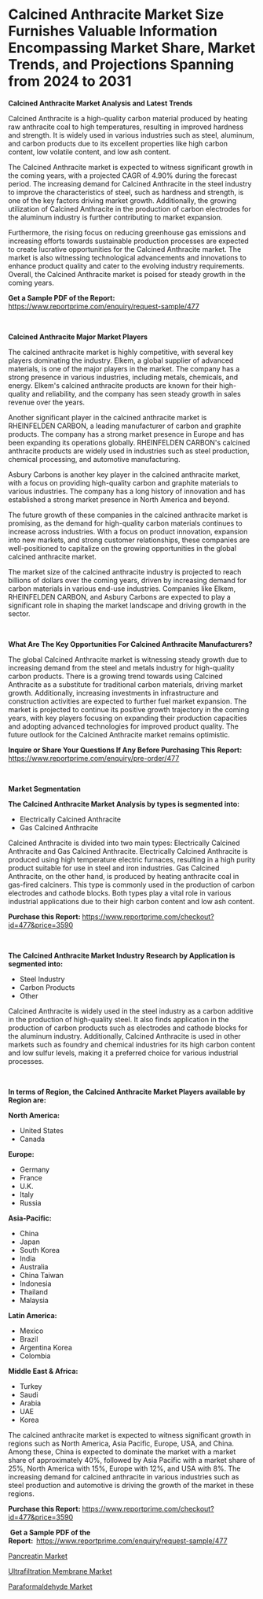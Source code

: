 <p><h1>Calcined Anthracite Market Size Furnishes Valuable Information Encompassing Market Share, Market Trends, and Projections Spanning from 2024 to 2031</h1></p><p><strong>Calcined Anthracite Market Analysis and Latest Trends</strong></p>
<p><p>Calcined Anthracite is a high-quality carbon material produced by heating raw anthracite coal to high temperatures, resulting in improved hardness and strength. It is widely used in various industries such as steel, aluminum, and carbon products due to its excellent properties like high carbon content, low volatile content, and low ash content.</p><p>The Calcined Anthracite market is expected to witness significant growth in the coming years, with a projected CAGR of 4.90% during the forecast period. The increasing demand for Calcined Anthracite in the steel industry to improve the characteristics of steel, such as hardness and strength, is one of the key factors driving market growth. Additionally, the growing utilization of Calcined Anthracite in the production of carbon electrodes for the aluminum industry is further contributing to market expansion.</p><p>Furthermore, the rising focus on reducing greenhouse gas emissions and increasing efforts towards sustainable production processes are expected to create lucrative opportunities for the Calcined Anthracite market. The market is also witnessing technological advancements and innovations to enhance product quality and cater to the evolving industry requirements. Overall, the Calcined Anthracite market is poised for steady growth in the coming years.</p></p>
<p><strong>Get a Sample PDF of the Report:&nbsp;</strong> <a href="https://www.reportprime.com/enquiry/request-sample/477">https://www.reportprime.com/enquiry/request-sample/477</a></p>
<p>&nbsp;</p>
<p><strong>Calcined Anthracite Major Market Players</strong></p>
<p><p>The calcined anthracite market is highly competitive, with several key players dominating the industry. Elkem, a global supplier of advanced materials, is one of the major players in the market. The company has a strong presence in various industries, including metals, chemicals, and energy. Elkem's calcined anthracite products are known for their high-quality and reliability, and the company has seen steady growth in sales revenue over the years.</p><p>Another significant player in the calcined anthracite market is RHEINFELDEN CARBON, a leading manufacturer of carbon and graphite products. The company has a strong market presence in Europe and has been expanding its operations globally. RHEINFELDEN CARBON's calcined anthracite products are widely used in industries such as steel production, chemical processing, and automotive manufacturing.</p><p>Asbury Carbons is another key player in the calcined anthracite market, with a focus on providing high-quality carbon and graphite materials to various industries. The company has a long history of innovation and has established a strong market presence in North America and beyond.</p><p>The future growth of these companies in the calcined anthracite market is promising, as the demand for high-quality carbon materials continues to increase across industries. With a focus on product innovation, expansion into new markets, and strong customer relationships, these companies are well-positioned to capitalize on the growing opportunities in the global calcined anthracite market.</p><p>The market size of the calcined anthracite industry is projected to reach billions of dollars over the coming years, driven by increasing demand for carbon materials in various end-use industries. Companies like Elkem, RHEINFELDEN CARBON, and Asbury Carbons are expected to play a significant role in shaping the market landscape and driving growth in the sector.</p></p>
<p>&nbsp;</p>
<p><strong>What Are The Key Opportunities For Calcined Anthracite Manufacturers?</strong></p>
<p><p>The global Calcined Anthracite market is witnessing steady growth due to increasing demand from the steel and metals industry for high-quality carbon products. There is a growing trend towards using Calcined Anthracite as a substitute for traditional carbon materials, driving market growth. Additionally, increasing investments in infrastructure and construction activities are expected to further fuel market expansion. The market is projected to continue its positive growth trajectory in the coming years, with key players focusing on expanding their production capacities and adopting advanced technologies for improved product quality. The future outlook for the Calcined Anthracite market remains optimistic.</p></p>
<p><strong>Inquire or Share Your Questions If Any Before Purchasing This Report:</strong> <a href="https://www.reportprime.com/enquiry/pre-order/477">https://www.reportprime.com/enquiry/pre-order/477</a></p>
<p>&nbsp;</p>
<p><strong>Market Segmentation</strong></p>
<p><strong>The Calcined Anthracite Market Analysis by types is segmented into:</strong></p>
<p><ul><li>Electrically Calcined Anthracite</li><li>Gas Calcined Anthracite</li></ul></p>
<p><p>Calcined Anthracite is divided into two main types: Electrically Calcined Anthracite and Gas Calcined Anthracite. Electrically Calcined Anthracite is produced using high temperature electric furnaces, resulting in a high purity product suitable for use in steel and iron industries. Gas Calcined Anthracite, on the other hand, is produced by heating anthracite coal in gas-fired calciners. This type is commonly used in the production of carbon electrodes and cathode blocks. Both types play a vital role in various industrial applications due to their high carbon content and low ash content.</p></p>
<p><strong>Purchase this Report:&nbsp;</strong><a href="https://www.reportprime.com/checkout?id=477&price=3590">https://www.reportprime.com/checkout?id=477&price=3590</a></p>
<p>&nbsp;</p>
<p><strong>The Calcined Anthracite Market Industry Research by Application is segmented into:</strong></p>
<p><ul><li>Steel Industry</li><li>Carbon Products</li><li>Other</li></ul></p>
<p><p>Calcined Anthracite is widely used in the steel industry as a carbon additive in the production of high-quality steel. It also finds application in the production of carbon products such as electrodes and cathode blocks for the aluminum industry. Additionally, Calcined Anthracite is used in other markets such as foundry and chemical industries for its high carbon content and low sulfur levels, making it a preferred choice for various industrial processes.</p></p>
<p>&nbsp;</p>
<p><strong>In terms of Region, the Calcined Anthracite Market Players available by Region are:</strong></p>
<p>
    <p> <strong> North America: </strong>
        <ul>
            <li>United States</li>
            <li>Canada</li>
        </ul>
        </p> 
    <p> <strong> Europe: </strong>
        <ul>
            <li>Germany</li>
            <li>France</li>
            <li>U.K.</li>
            <li>Italy</li>
            <li>Russia</li>
        </ul>
        </p> 
    <p> <strong> Asia-Pacific: </strong>
        <ul>
            <li>China</li>
            <li>Japan</li>
            <li>South Korea</li>
            <li>India</li>
            <li>Australia</li>
            <li>China Taiwan</li>
            <li>Indonesia</li>
            <li>Thailand</li>
            <li>Malaysia</li>
        </ul>
        </p> 
    <p> <strong> Latin America: </strong>
        <ul>
            <li>Mexico</li>
            <li>Brazil</li>
            <li>Argentina Korea</li>
            <li>Colombia</li>
        </ul>
        </p> 
    <p> <strong> Middle East & Africa: </strong>
        <ul>
            <li>Turkey</li>
            <li>Saudi</li>
            <li>Arabia</li>
            <li>UAE</li>
            <li>Korea</li>
        </ul>
    </p>
    </p>
<p><p>The calcined anthracite market is expected to witness significant growth in regions such as North America, Asia Pacific, Europe, USA, and China. Among these, China is expected to dominate the market with a market share of approximately 40%, followed by Asia Pacific with a market share of 25%, North America with 15%, Europe with 12%, and USA with 8%. The increasing demand for calcined anthracite in various industries such as steel production and automotive is driving the growth of the market in these regions.</p></p>
<p><strong>Purchase this Report: </strong><a href="https://www.reportprime.com/checkout?id=477&price=3590">https://www.reportprime.com/checkout?id=477&price=3590</a></p>
<p>&nbsp;<strong>Get a Sample PDF of the Report:&nbsp;&nbsp;</strong><a href="https://www.reportprime.com/enquiry/request-sample/477">https://www.reportprime.com/enquiry/request-sample/477</a></p>
<p><strong></strong></p>
<p><p><a href="https://github.com/jsmusil/Market-Research-Report-List-2/blob/main/pancreatin-market.md">Pancreatin Market</a></p><p><a href="https://github.com/yemakinde/Market-Research-Report-List-1/blob/main/ultrafiltration-membrane-market.md">Ultrafiltration Membrane Market</a></p><p><a href="https://github.com/Alonsoolds3wq1d81czn8rbol/Market-Research-Report-List-1/blob/main/paraformaldehyde-market.md">Paraformaldehyde Market</a></p></p>